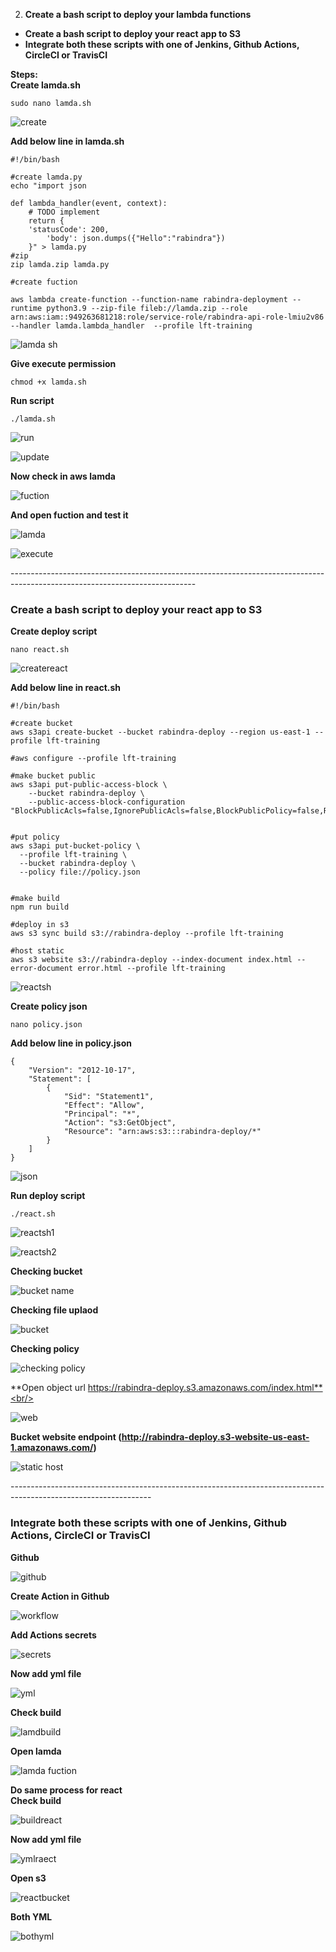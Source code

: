 2. **Create a bash script to deploy your lambda functions**
- **Create a bash script to deploy your react app to S3**
- **Integrate both these scripts with one of Jenkins, Github Actions, CircleCI or TravisCI**

**Steps:**<br/>
**Create lamda.sh**<br/>
```
sudo nano lamda.sh
```
![create](https://user-images.githubusercontent.com/53372486/146252519-1ae46f99-f407-4679-862c-974816aaef39.png)<br/>

**Add below line in lamda.sh**<br/>
```
#!/bin/bash

#create lamda.py
echo "import json

def lambda_handler(event, context):
    # TODO implement
    return {
	'statusCode': 200,
        'body': json.dumps({"Hello":"rabindra"})
    }" > lamda.py
#zip
zip lamda.zip lamda.py

#create fuction

aws lambda create-function --function-name rabindra-deployment --runtime python3.9 --zip-file fileb://lamda.zip --role arn:aws:iam::949263681218:role/service-role/rabindra-api-role-lmiu2v86 --handler lamda.lambda_handler  --profile lft-training
```
![lamda sh](https://user-images.githubusercontent.com/53372486/146252066-4c72ba59-e656-442a-b142-778f38fb0272.png)<br/>

**Give execute permission**<br/>
```
chmod +x lamda.sh 
```
**Run script**<br/>
```
./lamda.sh
```
![run](https://user-images.githubusercontent.com/53372486/146252067-ab750bf0-40df-44fb-a21b-1dba9dafab62.png)<br/>

![update](https://user-images.githubusercontent.com/53372486/146252068-ac527ca1-906e-4c50-8256-cf5e68ce5b26.png)<br/>

**Now check in aws lamda**<br/>

![fuction](https://user-images.githubusercontent.com/53372486/146252062-36551da2-3ab9-4947-8354-a54cb6744325.png)<br/>

**And open fuction and test it**<br/>

![lamda](https://user-images.githubusercontent.com/53372486/146252065-1b3a33bf-3f63-422e-8c3c-e33987be471f.png)<br/>

![execute](https://user-images.githubusercontent.com/53372486/146252057-18478125-9428-4424-b08e-968fef359cc7.png)<br/>

----------------------------------------------------------------------------------------------------------------------------<br/>
### Create a bash script to deploy your react app to S3
**Create deploy script**<br/>
```
nano react.sh
```
![createreact](https://user-images.githubusercontent.com/53372486/146342751-f1f05fea-6e0c-409f-a559-1ab9fafb203d.png)<br/>

**Add below line in react.sh**<br/>
```
#!/bin/bash

#create bucket
aws s3api create-bucket --bucket rabindra-deploy --region us-east-1 --profile lft-training

#aws configure --profile lft-training

#make bucket public
aws s3api put-public-access-block \
    --bucket rabindra-deploy \
    --public-access-block-configuration "BlockPublicAcls=false,IgnorePublicAcls=false,BlockPublicPolicy=false,RestrictPublicBuckets=false" 


#put policy
aws s3api put-bucket-policy \
  --profile lft-training \
  --bucket rabindra-deploy \
  --policy file://policy.json


#make build
npm run build

#deploy in s3 
aws s3 sync build s3://rabindra-deploy --profile lft-training

#host static
aws s3 website s3://rabindra-deploy --index-document index.html --error-document error.html --profile lft-training
```
![reactsh](https://user-images.githubusercontent.com/53372486/146415185-94240c3c-4e7a-48c2-8a3b-08ca6a023b06.png)<br/>

**Create policy json**<br/>
```
nano policy.json
```
**Add below line in policy.json**<br/>
```
{
    "Version": "2012-10-17",
    "Statement": [
        {
            "Sid": "Statement1",
            "Effect": "Allow",
            "Principal": "*",
            "Action": "s3:GetObject",
            "Resource": "arn:aws:s3:::rabindra-deploy/*"
        }
    ]
}
```
![json](https://user-images.githubusercontent.com/53372486/146342768-ba00ad50-0296-4510-9b55-b1e325221dc4.png)<br/>

**Run deploy script**<br/>
```
./react.sh 
```
![reactsh1](https://user-images.githubusercontent.com/53372486/146344486-76fa4d02-8d9b-4df5-ab74-a21deb918c32.png)<br/>

![reactsh2](https://user-images.githubusercontent.com/53372486/146342788-2786226b-1d58-455a-9d50-9effe3315706.png)<br/>

**Checking bucket** <br/>

![bucket name](https://user-images.githubusercontent.com/53372486/146342725-5ea4d844-d417-4124-a6dd-ed9acb1fe793.png)<br/>

**Checking file uplaod**<br/>

![bucket](https://user-images.githubusercontent.com/53372486/146342734-eda752f8-1d76-413a-8722-b184cb970275.png)<br/>

**Checking policy**<br/>

![checking policy](https://user-images.githubusercontent.com/53372486/146342743-5e679410-e54c-4785-8bef-cf9762bdaf99.png)<br/>

**Open object url https://rabindra-deploy.s3.amazonaws.com/index.html**<br/>

![web](https://user-images.githubusercontent.com/53372486/146342844-3260471a-0f3f-41de-b5c3-7b3787ae3066.png)<br/>

**Bucket website endpoint (http://rabindra-deploy.s3-website-us-east-1.amazonaws.com/)**<br/>

![static host](https://user-images.githubusercontent.com/53372486/146414673-5b4b0ff5-220a-475b-9bbb-3164f85c276a.png)<br/>

-----------------------------------------------------------------------------------------------------------------<br/>
### Integrate both these scripts with one of Jenkins, Github Actions, CircleCI or TravisCI

**Github** <br/>

![github](https://user-images.githubusercontent.com/53372486/146533115-bdb39e77-b64e-4fbc-95b4-a970dbeaa863.png)<br/>

**Create Action in Github**<br/>

![workflow](https://user-images.githubusercontent.com/53372486/146506191-2c06e8e9-d547-4c47-8f69-8c05e787a071.png)<br/>

**Add Actions secrets**<br/>

![secrets](https://user-images.githubusercontent.com/53372486/146506237-35259b88-f321-4947-afc1-80e8ad9064bd.png)<br/>

**Now add yml file**<br/>

![yml](https://user-images.githubusercontent.com/53372486/146506457-fa4a4394-8171-4309-b97a-20197cfcb061.png)<br/>

**Check build**<br/>

![lamdbuild](https://user-images.githubusercontent.com/53372486/146506223-75064c13-427f-4614-ac5d-23fbc1124d22.png)<br/>

**Open lamda**<br/>

![lamda fuction](https://user-images.githubusercontent.com/53372486/146506210-c58f0ced-6dc0-4b16-bb5f-cc129302b651.png)<br/>

**Do same process for react**<br/>
**Check build**<br/>

![buildreact](https://user-images.githubusercontent.com/53372486/146533097-c48a6a2e-129e-4b67-85f0-772b2825f1fe.png)<br/>

**Now add yml file**<br/>

![ymlraect](https://user-images.githubusercontent.com/53372486/146533145-b1bf2660-402f-4cb4-8f0d-03cbfe0925f1.png)<br/>

**Open s3**<br/>

![reactbucket](https://user-images.githubusercontent.com/53372486/146533156-2651219f-795d-4777-8153-f705b5fd84bc.png)<br/>

**Both YML**<br/>

![bothyml](https://user-images.githubusercontent.com/53372486/146533085-437a5e58-9edd-4979-9358-79fd9c2260c2.png)<br/>